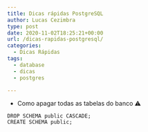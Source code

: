 ```yaml
---
title: Dicas rápidas PostgreSQL
author: Lucas Cezimbra
type: post
date: 2020-11-02T18:25:21+00:00
url: /dicas-rapidas-postgresql/
categories:
  - Dicas Rápidas
tags:
  - database
  - dicas
  - postgres

---
```

  * Como apagar todas as tabelas do banco ⚠

<pre class="wp-block-code"><code>DROP SCHEMA public CASCADE;
CREATE SCHEMA public;</code></pre>